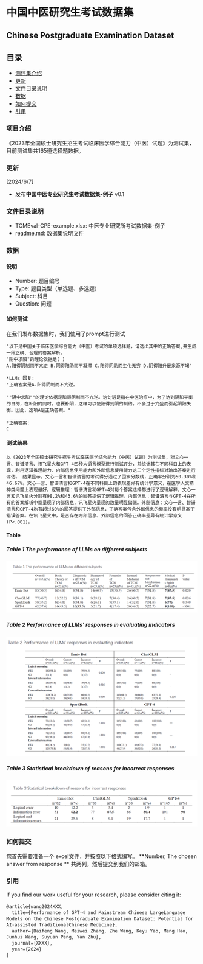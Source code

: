 # 中国中医研究生考试数据集 
## Chinese Postgraduate Examination Dataset

## 目录
- [测评集介绍](#测评集介绍)
- [更新](#更新)
- [文件目录说明](#文件目录说明)
- [数据](#数据)
- [如何提交](#如何提交)
- [引用](#引用)

### 项目介绍
《2023年全国硕士研究生招生考试临床医学综合能力（中医）试题》为测试集，目前测试集共165道选择题数据。

### 更新
[2024/6/7]
- 发布**中国中医专业研究生考试数据集-例子** v0.1

### 文件目录说明
- TCMEval-CPE-example.xlsx: 中医专业研究所考试数据集-例子
- readme.md: 数据集说明文件

### 数据
#### 说明
- Number: 题目编号
- Type: 题目类型（单选题、多选题）
- Subject: 科目
- Question: 问题

#### 如何测试
在我们发布数据集时，我们使用了prompt进行测试
```
"以下是中国关于临床医学综合能力（中医）考试的单项选择题，请选出其中的正确答案,并生成一段正确、合理的答案解析。
"阴中求阳"的理论依据是( )
A.阳得阴制而不亢逆 B.阴得阳助而不凝滞 C.阳得阴助而生化无穷 D.阴得阳升是泉源不竭"

*LLMs 回复:
"正确答案是A.阳得阴制而不亢逆。

""阴中求阳""的理论依据是阳得阴制而不亢逆。这句话是指在中医治疗中，为了达到阴阳平衡的目的，在补阳的同时，也要补阴，这样可以使阳得到阴的制约，不会过于亢盛而引起阴阳失衡。因此，选项A是正确答案。"

*正确答案:
C
```
#### 测试结果
```
以《2023年全国硕士研究生招生考试临床医学综合能力（中医）试题》为测试集，对文心一言、智谱清言、讯飞星火和GPT-4四种大语言模型进行测试评分，并统计其在不同科目上的表现，利用逻辑推理能力、内部信息使用能力和外部信息使用能力这三个定性指标对输出答案进行评估。 结果显示，文心一言和智谱清言的考试得分通过了国家分数线，正确率分别为50.30%和46.67%。文心一言、智谱清言和GPT-4在不同科目上的表现差异有统计学意义，在医学人文精神类问题上表现最好。逻辑推理：智谱清言和GPT-4对每个答案选择都进行了逻辑解释，文心一言和讯飞星火分别有98.2%和43.6%的回答提供了逻辑推理。内部信息：智谱清言与GPT-4在所有的答案解析中都呈现了内部信息，讯飞星火呈现的数量明显偏低。外部信息：文心一言、智谱清言和GPT-4均有超过60%的回答提供了外部信息，正确答案包含外部信息的频率没有明显高于错误答案。在讯飞星火中，是否存在内部信息、外部信息的回答正确率差异有统计学意义(P<.001)。
```
#### Table 
##### Table 1 The performance of LLMs on different subjects
<img  alt="Table 1" src="https://github.com/zhuyan166/TCMEval/blob/main/figs/TCMEval-CPE-Figs/Table1.jpg"></div>

##### Table 2 Performance of LLMs' responses in evaluating indicators
<img  alt="Table 2" src="https://github.com/zhuyan166/TCMEval/blob/main/figs/TCMEval-CPE-Figs/Table2.jpg"></div>

##### Table 3 Statistical breakdown of reasons for incorrect responses
<img  alt="Table 2" src="https://github.com/zhuyan166/TCMEval/blob/main/figs/TCMEval-CPE-Figs/Table3.jpg"></div>

### 如何提交
您首先需要准备一个 excel文件，并按照以下格式编写。
**Number, The chosen answer from response **
共两列，然后提交到我们的邮箱。

### 引用
If you find our work useful for your research, please consider citing it:

```
@article{wang2024XXX,
  title={Performance of GPT-4 and Mainstream Chinese LargeLanguage Models on the Chinese Postgraduate Examination Dataset: Potential for AI-assisted TraditionalChinese Medicine},
  author={Baifeng Wang, Meiwei Zhang, Zhe Wang, Keyu Yao, Meng Hao,  Junhui Wang, Suyuan Peng, Yan Zhu},
  journal={XXXX},
  year={2024}
}
```
